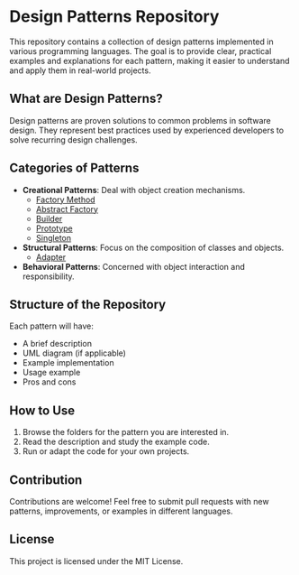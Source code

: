 # Design Patterns Repository

This repository contains a collection of design patterns implemented in various programming languages. The goal is to provide clear, practical examples and explanations for each pattern, making it easier to understand and apply them in real-world projects.

## What are Design Patterns?
Design patterns are proven solutions to common problems in software design. They represent best practices used by experienced developers to solve recurring design challenges.

## Categories of Patterns
- **Creational Patterns**: Deal with object creation mechanisms.
  - [Factory Method](./CreationalPatterns/FactoryMethod/README.md)
  - [Abstract Factory](./CreationalPatterns/AbstractFactory/README.md)
  - [Builder](./CreationalPatterns/Builder/README.md)
  - [Prototype](./CreationalPatterns/Prototype/README.md)
  - [Singleton](./CreationalPatterns/Singleton/README.md)
- **Structural Patterns**: Focus on the composition of classes and objects.
  - [Adapter](./StructuralPatterns/Adapter/README.md)
- **Behavioral Patterns**: Concerned with object interaction and responsibility.

## Structure of the Repository
Each pattern will have:
- A brief description
- UML diagram (if applicable)
- Example implementation
- Usage example
- Pros and cons

## How to Use
1. Browse the folders for the pattern you are interested in.
2. Read the description and study the example code.
3. Run or adapt the code for your own projects.

## Contribution
Contributions are welcome! Feel free to submit pull requests with new patterns, improvements, or examples in different languages.

## License
This project is licensed under the MIT License.
